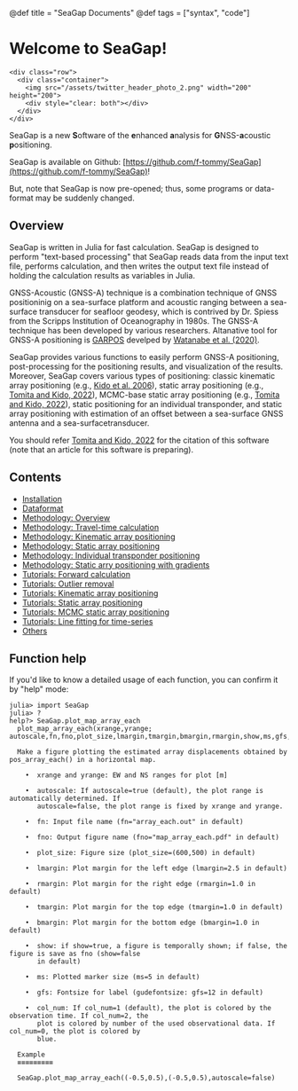 @def title = "SeaGap Documents"
@def tags = ["syntax", "code"]

# Welcome to SeaGap!

~~~
<div class="row">
  <div class="container">
    <img src="/assets/twitter_header_photo_2.png" width="200" height="200">
    <div style="clear: both"></div>      
  </div>
</div>
~~~

SeaGap is a new **S**oftware of the **e**nhanced **a**nalysis for **G**NSS-**a**coustic **p**ositioning.

SeaGap is available on Github: [https://github.com/f-tommy/SeaGap](https://github.com/f-tommy/SeaGap)!

But, note that SeaGap is now pre-opened; thus, some programs or data-format may be suddenly changed.

## Overview

SeaGap is written in Julia for fast calculation. SeaGap is designed to perform "text-based processing" that SeaGap reads data from the input text file, performs calculation, and then writes the output text file instead of holding the calculation results as variables in Julia.

GNSS-Acoustic (GNSS-A) technique is a combination technique of GNSS positioninig on a sea-surface platform and acoustic ranging between a sea-surface transducer for seafloor geodesy, which is contrived by Dr. Spiess from the Scripps Institution of Oceanography in 1980s. The GNSS-A technique has been developed by various researchers. Altanative tool for GNSS-A positioning is [GARPOS](https://github.com/s-watanabe-jhod/garpos) develped by [Watanabe et al. (2020)](https://www.frontiersin.org/articles/10.3389/feart.2020.597532/full).

SeaGap provides various functions to easily perform GNSS-A positioning, post-processing for the positioning results, and visualization of the results. Moreover, SeaGap covers various types of positioning: classic kinematic array positioning (e.g., [Kido et al. 2006](https://earth-planets-space.springeropen.com/articles/10.1186/BF03351996)), static array positioning (e.g., [Tomita and Kido, 2022](https://earth-planets-space.springeropen.com/articles/10.1186/s40623-022-01740-0)), MCMC-base static array positioning (e.g., [Tomita and Kido, 2022](https://earth-planets-space.springeropen.com/articles/10.1186/s40623-022-01740-0)), static positioning for an individual transponder, and static array positioning with estimation of an offset between a sea-surface GNSS antenna and a sea-surfacetransducer.

You should refer  [Tomita and Kido, 2022](https://earth-planets-space.springeropen.com/articles/10.1186/s40623-022-01740-0) for the citation of this software (note that an article  for this software is preparing). 

## Contents

* [Installation](/install/)
* [Dataformat](/dataformat/)
* [Methodology: Overview](/methodoverview/)
* [Methodology: Travel-time calculation](/methodtt/)
* [Methodology: Kinematic array positioning](/methodkinematic/)
* [Methodology: Static array positioning](/methodstatic/)
* [Methodology: Individual transponder positioning](/methodsingle/)
* [Methodology: Static arry positioning with gradients](/methodmcmcpvg/)
* [Tutorials: Forward calculation](/tutorialforward/)
* [Tutorials: Outlier removal](/tutorialdenoise/)
* [Tutorials: Kinematic array positioning](/tutorialkinematic/)
* [Tutorials: Static array positioning](/tutorialstatic/)
* [Tutorials: MCMC static array positioning](/tutorialmcmcpvg/)
* [Tutorials: Line fitting for time-series](/tutorialts/)
* [Others](/others/)

## Function help

If you'd like to know a detailed usage of each function, you can confirm it by "help" mode:

```julia-repl
julia> import SeaGap
julia> ?
help?> SeaGap.plot_map_array_each
  plot_map_array_each(xrange,yrange; autoscale,fn,fno,plot_size,lmargin,tmargin,bmargin,rmargin,show,ms,gfs,col_num)

  Make a figure plotting the estimated array displacements obtained by pos_array_each() in a horizontal map.

    •  xrange and yrange: EW and NS ranges for plot [m]

    •  autoscale: If autoscale=true (default), the plot range is automatically determined. If
       autoscale=false, the plot range is fixed by xrange and yrange.

    •  fn: Input file name (fn="array_each.out" in default)

    •  fno: Output figure name (fno="map_array_each.pdf" in default)

    •  plot_size: Figure size (plot_size=(600,500) in default)

    •  lmargin: Plot margin for the left edge (lmargin=2.5 in default)

    •  rmargin: Plot margin for the right edge (rmargin=1.0 in default)

    •  tmargin: Plot margin for the top edge (tmargin=1.0 in default)

    •  bmargin: Plot margin for the bottom edge (bmargin=1.0 in default)

    •  show: if show=true, a figure is temporally shown; if false, the figure is save as fno (show=false
       in default)

    •  ms: Plotted marker size (ms=5 in default)

    •  gfs: Fontsize for label (gudefontsize: gfs=12 in default)

    •  col_num: If col_num=1 (default), the plot is colored by the observation time. If col_num=2, the
       plot is colored by number of the used observational data. If col_num=0, the plot is colored by
       blue.

  Example
  ≡≡≡≡≡≡≡≡≡

  SeaGap.plot_map_array_each((-0.5,0.5),(-0.5,0.5),autoscale=false)
```

